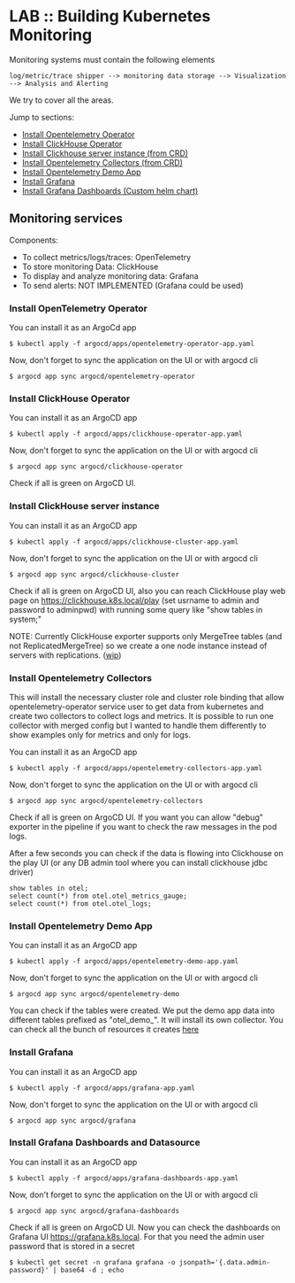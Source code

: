 # LAB :: Building Kubernetes Monitoring

Monitoring systems must contain the following elements

```
log/metric/trace shipper --> monitoring data storage --> Visualization --> Analysis and Alerting
```

We try to cover all the areas. 

Jump to sections:
* [Install Opentelemetry Operator](#install-opentelemetry-operator) 
* [Install ClickHouse Operator](#install-clickhouse-operator)
* [Install Clickhouse server instance (from CRD)](#install-clickhouse-server-instance)
* [Install Opentelemetry Collectors (from CRD)](#install-opentelemetry-collectors)
* [Install Opentelemetry Demo App](#install-opentelemetry-demo-app)
* [Install Grafana](#install-grafana)
* [Install Grafana Dashboards (Custom helm chart)](#install-grafana-dashboards)

## Monitoring services

Components:
* To collect metrics/logs/traces: OpenTelemetry
* To store monitoring Data: ClickHouse
* To display and analyze monitoring data: Grafana
* To send alerts: NOT IMPLEMENTED (Grafana could be used)

### Install OpenTelemetry Operator

You can install it as an ArgoCd app
```
$ kubectl apply -f argocd/apps/opentelemetry-operator-app.yaml
```

Now, don't forget to sync the application on the UI or with argocd cli
```
$ argocd app sync argocd/opentelemetry-operator
```

### Install ClickHouse Operator

You can install it as an ArgoCD app
```
$ kubectl apply -f argocd/apps/clickhouse-operator-app.yaml
```

Now, don't forget to sync the application on the UI or with argocd cli
```
$ argocd app sync argocd/clickhouse-operator
```

Check if all is green on ArgoCD UI.


### Install ClickHouse server instance

You can install it as an ArgoCD app
```
$ kubectl apply -f argocd/apps/clickhouse-cluster-app.yaml
```

Now, don't forget to sync the application on the UI or with argocd cli
```
$ argocd app sync argocd/clickhouse-cluster
```

Check if all is green on ArgoCD UI, also you can reach ClickHouse play web page on https://clickhouse.k8s.local/play (set usrname to admin and password to adminpwd) with running some query like "show tables in system;"

NOTE: Currently ClickHouse exporter supports only MergeTree tables (and not ReplicatedMergeTree) so we create a one node instance instead of servers with replications. ([wip](https://github.com/open-telemetry/opentelemetry-collector-contrib/pull/26599))


### Install Opentelemetry Collectors

This will install the necessary cluster role and cluster role binding that allow opentelemetry-operator service user to get data from kubernetes and create two collectors to collect logs and metrics.
It is possible to run one collector with merged config but I wanted to handle them differently to show examples only for metrics and only for logs. 

You can install it as an ArgoCD app
```
$ kubectl apply -f argocd/apps/opentelemetry-collectors-app.yaml
```

Now, don't forget to sync the application on the UI or with argocd cli
```
$ argocd app sync argocd/opentelemetry-collectors
```

Check if all is green on ArgoCD UI. If you want you can allow "debug" exporter in the pipeline if you want to check the raw messages in the pod logs.

After a few seconds you can check if the data is flowing into Clickhouse on the play UI (or any DB admin tool where you can install clickhouse jdbc driver)
```
show tables in otel;
select count(*) from otel.otel_metrics_gauge;
select count(*) from otel.otel_logs;
```

### Install Opentelemetry Demo App

You can install it as an ArgoCD app
```
$ kubectl apply -f argocd/apps/opentelemetry-demo-app.yaml
```

Now, don't forget to sync the application on the UI or with argocd cli
```
$ argocd app sync argocd/opentelemetry-demo
```

You can check if the tables were created. We put the demo app data into different tables prefixed as "otel_demo_". It will install its own collector. You can check all the bunch of resources it creates [here](../../custom-apps/opentelemetry-operator/demo/opentelemetry-demo.yaml)

### Install Grafana

You can install it as an ArgoCD app
```
$ kubectl apply -f argocd/apps/grafana-app.yaml
```

Now, don't forget to sync the application on the UI or with argocd cli
```
$ argocd app sync argocd/grafana
```

### Install Grafana Dashboards and Datasource

You can install it as an ArgoCD app
```
$ kubectl apply -f argocd/apps/grafana-dashboards-app.yaml
```

Now, don't forget to sync the application on the UI or with argocd cli
```
$ argocd app sync argocd/grafana-dashboards
```

Check if all is green on ArgoCD UI.
Now you can check the dashboards on Grafana UI https://grafana.k8s.local. For that you need the admin user password that is stored in a secret
```
$ kubectl get secret -n grafana grafana -o jsonpath='{.data.admin-password}' | base64 -d ; echo
```
